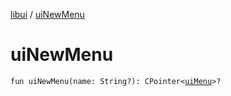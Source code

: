 [libui](README.md) / [uiNewMenu](ui-new-menu.md)

# uiNewMenu

`fun uiNewMenu(name: String?): CPointer<`[`uiMenu`](ui-menu.md)`>?`